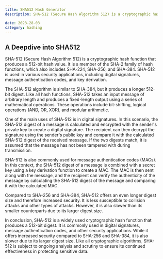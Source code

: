 ```yaml
---
title: SHA512 Hash Generator
description: SHA-512 (Secure Hash Algorithm 512) is a cryptographic hash function that produces a 512-bit hash value. 

date: 2023-28-03
category: hashing
---
```


## A Deepdive into SHA512

SHA-512 (Secure Hash Algorithm 512) is a cryptographic hash function that produces a 512-bit hash value. It is a member of the SHA-2 family of hash functions, which also includes SHA-224, SHA-256, and SHA-384. SHA-512 is used in various security applications, including digital signatures, message authentication codes, and key derivation.

The SHA-512 algorithm is similar to SHA-384, but it produces a longer 512-bit digest. Like all hash functions, SHA-512 takes an input message of arbitrary length and produces a fixed-length output using a series of mathematical operations. These operations include bit-shifting, logical operations (AND, OR, XOR), and modular arithmetic.

One of the main uses of SHA-512 is in digital signatures. In this scenario, the SHA-512 digest of a message is calculated and encrypted with the sender's private key to create a digital signature. The recipient can then decrypt the signature using the sender's public key and compare it with the calculated SHA-512 digest of the received message. If the two digests match, it is assumed that the message has not been tampered with during transmission.

SHA-512 is also commonly used for message authentication codes (MACs). In this context, the SHA-512 digest of a message is combined with a secret key using a key derivation function to create a MAC. The MAC is then sent along with the message, and the recipient can verify the authenticity of the message by calculating the SHA-512 digest of the message and comparing it with the calculated MAC.

Compared to SHA-256 and SHA-384, SHA-512 offers an even longer digest size and therefore increased security. It is less susceptible to collision attacks and other types of attacks. However, it is also slower than its smaller counterparts due to its larger digest size.

In conclusion, SHA-512 is a widely used cryptographic hash function that produces a 512-bit digest. It is commonly used in digital signatures, message authentication codes, and other security applications. While it offers increased security compared to SHA-256 and SHA-384, it is also slower due to its larger digest size. Like all cryptographic algorithms, SHA-512 is subject to ongoing analysis and scrutiny to ensure its continued effectiveness in protecting sensitive data.